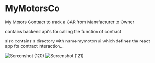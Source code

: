 # MyMotorsCo
 My Motors Contract to track a CAR from Manufacturer to Owner
 
 contains backend api's for calling the function of contract
 
 also contains a directory with name mymotorsui which defines the react app for contract interaction...
 
 ![Screenshot (120)](https://user-images.githubusercontent.com/25737333/121522265-8d133380-ca12-11eb-941e-0ba976991711.png)
![Screenshot (121)](https://user-images.githubusercontent.com/25737333/121522272-8e446080-ca12-11eb-9c50-fddce1c25832.png)

